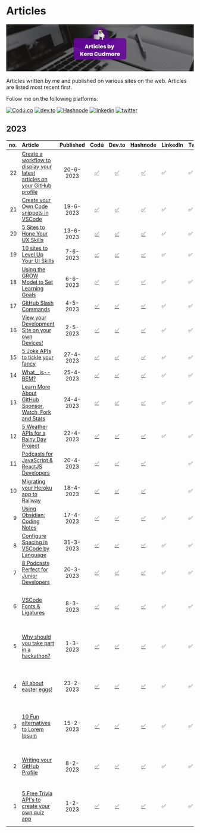 # Articles

![Articles by Kera Cudmore Banner](documentation/articles-banner.png)

Articles written by me and published on various sites on the web. Articles are listed most recent first.

Follow me on the following platforms: 

[<img src="https://img.shields.io/badge/Cod%C3%BA-%40kera--cudmore-black?style=for-the-badge" alt="Codú.co">](https://www.codu.co/kera-cudmore)
[<img src="https://img.shields.io/badge/dev.to-0A0A0A?style=for-the-badge&logo=devdotto&logoColor=white" alt="dev.to">](https://dev.to/keracudmore)
[<img src="https://img.shields.io/badge/Hashnode-2962FF?style=for-the-badge&logo=hashnode&logoColor=white" alt="Hashnode">](https://kera-cudmore.hashnode.dev/)
[<img src='https://img.shields.io/badge/LinkedIn-0077B5?style=for-the-badge&logo=linkedin&logoColor=white' alt='linkedin'>](https://www.linkedin.com/in/keracudmore/)
[<img src="https://img.shields.io/badge/Twitter-1DA1F2?style=for-the-badge&logo=twitter&logoColor=white" alt="twitter">](https://twitter.com/Keracudmore)



## 2023

| no. | Article | Published |  Codú | Dev.to | Hashnode | LinkedIn | Twitter | Notes |
| ---: | :--- | :---: | :---: |:---: | :---: | :--- | :--- | :--- |
| 22 | [Create a workflow to display your latest articles on your GitHub profile](2023/22.md) | 20-6-2023 | [✅ ](https://www.codu.co/articles/create-a-workflow-to-display-your-latest-articles-on-your-github-profile-55nybm2f) | [✅](https://dev.to/keracudmore/create-a-workflow-to-display-your-latest-articles-on-your-github-profile-341k) | [✅](https://kera-cudmore.hashnode.dev/create-a-workflow-to-display-your-latest-articles-on-your-github-profile) | ✅ | ✅ | |
| 21 | [Create your Own Code snippets in VSCode](2023/21.md) | 19-6-2023 | [✅](https://www.codu.co/articles/code-snippets-in-vscode-cj72oir0) | [✅](https://dev.to/keracudmore/create-your-own-code-snippets-in-vscode-3n8n) | [✅](https://kera-cudmore.hashnode.dev/create-your-own-code-snippets-in-vscode) | ✅ | ✅ | |
| 20 | [5 Sites to Hone Your UX Skills](2023/20.md) | 13-6-2023 | [✅](https://www.codu.co/articles/5-sites-to-hone-your-ux-skills-rbxnjxgs) | [✅](https://dev.to/keracudmore/5-sites-to-hone-your-ux-skills-4i1h) | [✅](https://kera-cudmore.hashnode.dev/5-sites-to-hone-your-ux-skills) | ✅  | ✅ | |
| 19 | [10 sites to Level Up Your UI Skills](2023/19.md) | 7-6-2023| [✅](https://www.codu.co/articles/10-sites-to-level-up-your-ui-skills-5axohcmq) | [✅](https://dev.to/keracudmore/10-sites-to-level-up-your-ui-skills-3e9m) | [✅](https://kera-cudmore.hashnode.dev/10-sites-to-level-up-your-ui-skills?showSharer=true) | ✅ | ✅ | |
| 18 | [Using the GROW Model to Set Learning Goals](2023/18.md)| 6-6-2023 | [✅](https://www.codu.co/articles/using-the-grow-model-to-set-learning-goals-kj8qr9zl) | [✅](https://dev.to/keracudmore/using-the-grow-model-to-set-learning-goals-3ai5) | [✅](https://kera-cudmore.hashnode.dev/using-the-grow-model-to-set-learning-goals) | ✅ | ✅ | |
| 17| [GitHub Slash Commands](2023/17.md) | 4-5-2023 | [✅](https://www.codu.co/articles/github-slash-commands-3fgoxrzq) | [✅](https://dev.to/keracudmore/github-slash-commands-goj) | [✅](https://kera-cudmore.hashnode.dev/github-slash-commands) | ✅ | ✅ | |
| 16 | [View your Development Site on your own Devices!](2023/16.md) | 2-5-2023 | [✅](https://www.codu.co/articles/view-your-development-site-on-your-own-devices-rm9ywwzr) | [✅](https://dev.to/keracudmore/view-your-development-site-on-your-own-devices-3hpo) | [✅](https://kera-cudmore.hashnode.dev/view-your-development-site-on-your-own-devices) | ✅ | ✅ |  |
| 15 | [5 Joke APIs to tickle your fancy](2-23/15.md) | 27-4-2023 | [✅](https://www.codu.co/articles/5-joke-apis-to-tickle-your-fancy-a1csxdks) | [✅](https://dev.to/keracudmore/5-joke-apis-to-tickle-your-fancy-11f6) | [✅](https://kera-cudmore.hashnode.dev/5-joke-apis-to-tickle-your-fancy) | ✅ | ✅ | |
| 14 | [What__is--BEM?](2023/14.md) | 25-4-2023 | [✅](https://www.codu.co/articles/what__is-bem-lqn4owbs) | [✅](https://dev.to/keracudmore/whatis-bem-4215) |[✅](https://kera-cudmore.hashnode.dev/whatis-bem) | ✅ | ✅ | |
| 13 | [Learn More About GitHub Sponsor, Watch, Fork and Stars](2023/13.md) | 24-4-2023 | [✅](https://www.codu.co/articles/learn-more-about-github-sponsor-watch-fork-and-stars-i7i9q8in) | [✅](https://dev.to/keracudmore/learn-more-about-github-sponsor-watch-fork-and-stars-1ppj) | [✅](https://kera-cudmore.hashnode.dev/learn-more-about-github-sponsor-watch-fork-and-stars) | ✅ | ✅ | |
| 12 | [5 Weather APIs for a Rainy Day Project](2023/12.md) | 22-4-2023 | [✅](https://www.codu.co/articles/5-weather-apis-for-a-rainy-day-project-_pni6rxz) | [✅](https://dev.to/keracudmore/5-weather-apis-for-a-rainy-day-project-flg) | [✅](https://kera-cudmore.hashnode.dev/5-weather-apis-for-a-rainy-day-project) | ✅ | ✅ | |
| 11 | [Podcasts for JavaScript & ReactJS Developers](2023/11.md) | 20-4-2023 | [✅](https://www.codu.co/articles/podcasts-for-javascript-reactjs-developers-mbjm0lby) | [✅](https://dev.to/keracudmore/podcasts-for-javascript-reactjs-developers-iod)| [✅](https://kera-cudmore.hashnode.dev/podcasts-for-javascript-reactjs-developers) | | ✅ | |
| 10 | [Migrating your Heroku app to Railway](2023/10.md) | 18-4-2023 | [✅](https://www.codu.co/articles/migrating-your-heroku-app-to-railway-vf9p3kid) | [✅](https://dev.to/keracudmore/migrating-your-heroku-app-to-railway-3b6e) | [✅](https://kera-cudmore.hashnode.dev/migrating-your-heroku-app-to-railway)| | ✅ | |
| 9 | [Using Obsidian: Coding Notes](2023/9.md) | 17-4-2023 | [✅](https://www.codu.co/articles/using-obsidian-coding-notes-pqjyljkh) | [✅](https://dev.to/keracudmore/using-obsidian-coding-notes-4eja) | [✅](https://kera-cudmore.hashnode.dev/using-obsidian-coding-notes) | ✅ | ✅ | |
| 8 | [Configure Spacing in VSCode by Language](2023/8.md) | 31-3-2023 | [✅](https://www.codu.co/articles/configure-spacing-in-vscode-by-language-9rgmb0k4) | [✅](https://dev.to/keracudmore/configure-spacing-in-vscode-by-language-1goo_) | [✅](https://kera-cudmore.hashnode.dev/configure-spacing-in-vscode-by-language) | ✅ | ✅ | |
| 7 | [8 Podcasts Perfect for Junior Developers](2023/7.md) | 20-3-2023 | [✅](https://www.codu.co/articles/8-podcasts-perfect-for-junior-developers-390jsuhc) | [✅](https://dev.to/keracudmore/8-podcasts-perfect-for-junior-developers-2e1d) | [✅](https://kera-cudmore.hashnode.dev/8-podcasts-perfect-for-junior-developers) |  ✅ | ✅ |  |
| 6 | [VSCode Fonts & Ligatures](2023/6.md)  | 8-3-2023 | [✅](https://www.codu.co/articles/vscode-fonts-ligatures-r5zgdnx) | [✅](https://dev.to/keracudmore/vscode-fonts-ligatures-18pf) | [✅](https://kera-cudmore.hashnode.dev/vscode-fonts-ligatures) |  ✅ | ✅ | Written for the Codú 6 week writing challenge |
| 5 | [Why should you take part in a hackathon?](2023/5.md) | 1-3-2023 | [✅](https://www.codu.co/articles/why-should-you-take-part-in-a-hackathon-lbzdqjd1) | [✅](https://dev.to/keracudmore/why-should-you-take-part-in-a-hackathon-3joj) | [✅ ](https://kera-cudmore.hashnode.dev/why-should-you-take-part-in-a-hackathon) |  ✅ | ✅ | Written for the Codú 6 week writing challenge |
| 4 | [All about easter eggs!](2023/4.md) | 23-2-2023 | [✅](https://www.codu.co/articles/all-about-easter-eggs-lm0wttoh) | [✅](https://dev.to/keracudmore/all-about-easter-eggs-37a3) | [✅](https://kera-cudmore.hashnode.dev/all-about-easter-eggs) |  ✅ | ✅ | Written for the Codú 6 week writing challenge |
| 3 | [10 Fun alternatives to Lorem Ipsum](2023/3.md) | 15-2-2023 | [✅](https://www.codu.co/articles/10-fun-alternatives-to-lorem-ipsum-sudxxkee) | [✅](https://dev.to/keracudmore/10-fun-alternatives-to-lorem-ipsum-5625) | [✅](https://kera-cudmore.hashnode.dev/10-fun-alternatives-to-lorem-ipsum) |  ✅ | ✅ | Written for the Codú 6 week writing challenge |
| 2 | [Writing your GitHub Profile](2023/2.md) | 8-2-2023 | [✅](https://www.codu.co/articles/writing-your-github-profile-crfvsyjz) | [✅](https://dev.to/keracudmore/writing-your-github-profile-29ob) | [✅](https://kera-cudmore.hashnode.dev/writing-your-github-profile) |   ✅ | ✅ | Written for the Codú 6 week writing challenge |
| 1 | [5 Free Trivia API's to create your own quiz app](2023/1.md) | 1-2-2023 | [✅](https://www.codu.co/articles/5-free-trivia-api-s-to-create-your-own-quiz-app-eoui-a7i) | [✅](https://dev.to/keracudmore/5-free-trivia-apis-to-create-your-own-quiz-app-3286) | [✅](https://kera-cudmore.hashnode.dev/5-free-trivia-apis-to-create-your-own-quiz-app) |  ✅ | ✅ | Written for the Codú 6 week writing challenge |
